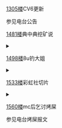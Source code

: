 [1305楼](https://bbs.nga.cn/read.php?tid=26555454&page=66#l1305)CV6更新

参见电台公告

[1481楼](https://bbs.nga.cn/read.php?tid=26555454&page=75#l1481)典中典挖矿说

<details>
  <summary></summary>
  
  <img src="https://img.nga.178.com/attachments/mon_202105/04/-zue37Q8h79-3nzkK1mT3cStp-8q.jpg.medium.jpg"></img>

  半年了终于有人提出我一直想看到的挖矿说了，倍感欣慰

</details>

[1498楼](https://bbs.nga.cn/read.php?tid=26555454&page=75#l1498)8u钓大姐

<details>
  <summary></summary>
  
  恭喜8u，你们钓上来一条大鱼

  <img src="https://img.nga.178.com/attachments/mon_202105/04/-zue37Q8h79-2h7fZaT1kShs-10u.jpg"></img>

  <img src="https://img.nga.178.com/attachments/mon_202105/04/-zue37Q8h79-dtynK2bT1kSeq-sg.jpg"></img>

</details>

[1533楼](https://bbs.nga.cn/read.php?tid=26555454&page=77#l1533)彩虹社切片

<details>
  <summary></summary>
  
  https://www.bilibili.com/video/BV1Py4y1x7av

  只能说这才是正常的回应，谁也不得罪

</details>

[1560楼](https://bbs.nga.cn/read.php?tid=26555454&page=79#l1560)mc后乞讨烤屎

参见电台烤屎报文